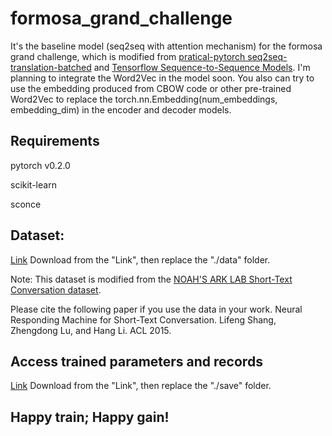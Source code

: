 # formosa_grand_challenge
It's the baseline model (seq2seq with attention mechanism) for the formosa grand challenge, which is modified from [pratical-pytorch seq2seq-translation-batched](http://pytorch.org/tutorials/intermediate/seq2seq_translation_tutorial.html#) and [Tensorflow Sequence-to-Sequence Models](https://www.tensorflow.org/tutorials/seq2seq).
I'm planning to integrate the Word2Vec in the model soon. You also can try to use the embedding produced from CBOW code or other pre-trained Word2Vec to replace the torch.nn.Embedding(num_embeddings, embedding_dim) in the encoder and decoder models.

## Requirements
pytorch v0.2.0<p>
scikit-learn<p>
sconce<p>

## Dataset:
[Link](https://drive.google.com/drive/folders/0B4-rB9HD2WbEMXhScHVBOHFqeTA?usp=sharing)
Download from the "Link", then replace the "./data" folder.<p>

Note: This dataset is modified from the [NOAH'S ARK LAB Short-Text Conversation dataset](http://www.noahlab.com.hk/topics/DeepLearning4NLPDatasets). <p>

Please cite the following paper if you use the data in your work.
Neural Responding Machine for Short-Text Conversation. Lifeng Shang, Zhengdong Lu, and Hang Li. ACL 2015.


## Access trained parameters and records
[Link](https://drive.google.com/drive/folders/0B4-rB9HD2WbENFh5VGROcUNxekE?usp=sharing)
Download from the "Link", then replace the "./save" folder.

## Happy train; Happy gain!

